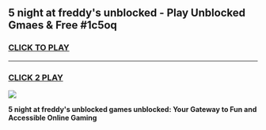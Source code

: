 
## 5 night at freddy's unblocked - Play Unblocked Gmaes & Free #1c5oq
<h3>
<a href="https://news.freeplayer.one?title=5_night_at_freddy's_unblocked&ref=03M">CLICK TO PLAY</a></h3>
<hr>

<h3>
<a href="https://news.freeplayer.one?title=5_night_at_freddy's_unblocked&ref=03M">CLICK 2 PLAY</a>
  
</h3>

<a href="https://news.freeplayer.one?title=5_night_at_freddy's_unblocked&ref=03M"><img src="https://clearcache.store/games.png"></a>


**5 night at freddy's unblocked games unblocked: Your Gateway to Fun and Accessible Online Gaming**

